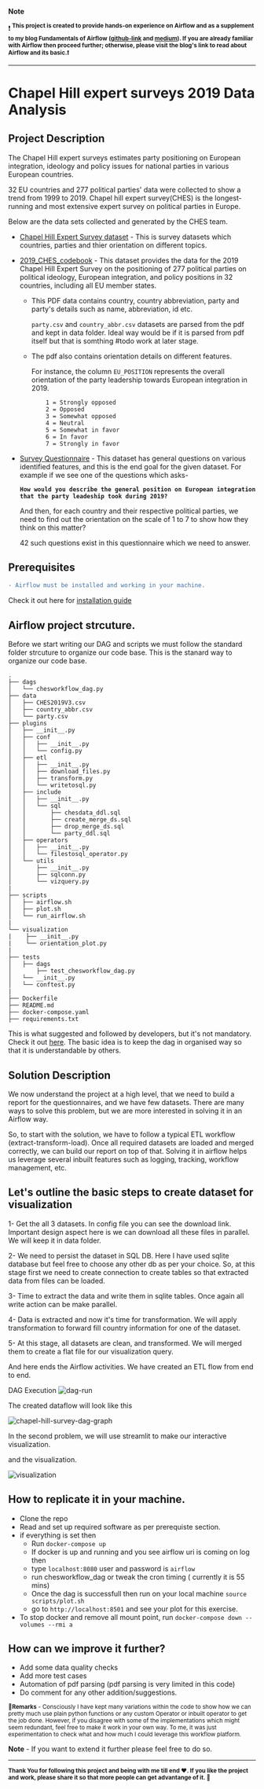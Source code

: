 
**Note** 

❗<sup> **This project is created to provide 
hands-on experience on Airflow and as a supplement to my blog 
Fundamentals of Airflow ([github-link](https://github.com/saurabh2mishra/airflow-notes) and [medium](medium-link)). 
If you are already familiar with Airflow then proceed further; otherwise, please visit the blog's link to read about Airflow and its
basic.❗**</sup>

---

# Chapel Hill expert surveys 2019 Data Analysis

## **Project Description**

The Chapel Hill expert surveys estimates party positioning on European integration, ideology and policy issues for national parties in various European countries. 

32 EU countries and 277 political parties' data were collected to show a trend from 1999 to 2019. Chapel hill expert survey(CHES) is the longest-running and most extensive expert survey on political parties in Europe.

Below are the data sets collected and generated by the CHES team.

- [Chapel Hill Expert Survey dataset](https://www.chesdata.eu/s/CHES2019V3.csv) - This is survey datasets which countries, parties and thier orientation on different topics.

- [2019_CHES_codebook](https://static1.squarespace.com/static/5975c9bfdb29d6a05c65209b/t/5fa04ec05d3c8218b7c91450/1604341440585/2019_CHES_codebook.pdf) - This dataset provides the data for the 2019 Chapel Hill Expert Survey on the positioning of 277
political parties on political ideology, European integration, and policy positions in 32 countries,
including all EU member states.
    
    -  This PDF data contains country, country abbreviation, party and party's details such as name, abbreviation, id etc.
     
     
        `party.csv` and `country_abbr.csv` datasets are parsed from the pdf and kept in data folder. Ideal way would be if it is parsed from pdf itself but that is somthing #todo work at later stage.
    -   The pdf also contains orientation details on different features. 
    
        For instance, the column `EU_POSITION` represents the overall orientation of the party leadership towards European integration in 2019.
    
                1 = Strongly opposed
                2 = Opposed
                3 = Somewhat opposed
                4 = Neutral
                5 = Somewhat in favor
                6 = In favor
                7 = Strongly in favor


- [Survey Questionnaire](https://static1.squarespace.com/static/5975c9bfdb29d6a05c65209b/t/5ed3029fe080e33f639e6e9a/1590887075513/CHES_UK_Qualtrics.pdf) - This dataset has general questions on various identified features, and this is the end goal for the given dataset. For example if we see one of the questions which asks- 

    **`How would you describe the general position on European integration that the party leadeship took during 2019?`**

    And then, for each country and their respective political parties, we need to find out the orientation on the scale of 1 to 7 to show how they think on this matter?

    42 such questions exist in this questionnaire which we need to answer.

## **Prerequisites**
```diff
- Airflow must be installed and working in your machine.
```
Check it out here for [installation guide](https://github.com/saurabh2mishra/airflow-notes#installing-airflow)

## **Airflow project strcuture.**

Before we start writing our DAG and scripts we must follow the standard folder strcuture to organize
our code base. This is the stanard way to organize our code base.

```tree
.
├── dags
│   └── chesworkflow_dag.py
├── data
│   ├── CHES2019V3.csv
│   ├── country_abbr.csv
│   └── party.csv
├── plugins
│   ├── __init__.py
│   ├── conf
│   │   ├── __init__.py
│   │   └── config.py
│   ├── etl
│   │   ├── __init__.py
│   │   ├── download_files.py
│   │   ├── transform.py
│   │   └── writetosql.py
│   ├── include
│   │   ├── __init__.py
│   │   └── sql
│   │       ├── chesdata_ddl.sql
│   │       ├── create_merge_ds.sql
│   │       ├── drop_merge_ds.sql
│   │       └── party_ddl.sql
│   ├── operators
│   │   ├── __init__.py
│   │   └── filestosql_operator.py
│   └── utils
│       ├── __init__.py
│       ├── sqlconn.py
│       └── vizquery.py
|
├── scripts
│   ├── airflow.sh
│   ├── plot.sh
│   └── run_airflow.sh
|
└── visualization
|    ├── __init__.py
|    └── orientation_plot.py
|
├── tests
│   ├── dags
│       ├── test_chesworkflow_dag.py
│   └── __init__.py
│   └── conftest.py
|
├── Dockerfile
├── README.md
├── docker-compose.yaml
├── requirements.txt
```
This is what suggested and followed by developers, but it's not mandatory.
Check it out [here](https://stackoverflow.com/questions/44424473/airflow-structure-organization-of-dags-and-tasks).
The basic idea is to keep the dag in organised way so that it is understandable by others.

## **Solution Description**

We now understand the project at a high level, that we need to build a report for the questionnaires, and we have few datasets.
There are many ways to solve this problem, but we are more interested in solving it in an Airflow way.

So, to start with the solution, we have to follow a typical ETL workflow (extract-transform-load).
Once all required datasets are loaded and merged correctly, we can build our report on top of that.
Solving it in airflow helps us leverage several inbuilt features such as logging, tracking,
workflow management, etc.


## Let's outline the basic steps to create dataset for visualization

1- Get the all 3 datasets. In config file you can see the download link. Important design aspect here is we
can download all these files in parallel. We will keep it in data folder.

2- We need to persist the dataset in SQL DB. Here I have used sqlite database but feel free to choose any
other db as per your choice. So, at this stage first we need to create connection to create tables so that 
extracted data from files can be loaded.

3- Time to extract the data and write them in sqlite tables. Once again all write action can be make parallel.

4- Data is extracted and now it's time for transformation. We will apply transformation to forward fill country information 
for one of the dataset.

5- At this stage, all datasets are clean, and transformed. We will merged them to create a flat file for our
visualization query.

And here ends the Airflow activities. We have created an ETL flow from end to end.

DAG Execution 
![dag-run](/imgs/dag_run.png)

The created dataflow will look like this 

![chapel-hill-survey-dag-graph](/imgs/project_dag_graph.png)

In the second problem, we will use streamlit to make our interactive visualization.

and the visualization.

![visualization](/imgs/viz.gif)


## How to replicate it in your machine. 
 - Clone the repo
 - Read and set up required software as per prerequiste section.
 - if everything is set then
    - Run `docker-compose up`
    - If docker is up and running and you see airflow uri is coming on log then
    - type `localhost:8080` user and password is `airflow`
    - run chesworkflow_dag or tweak the cron timing ( currently it is 55 mins)
    - Once the dag is successfull then run on your local machine `source scripts/plot.sh`
    - go to `http://localhost:8501` and see your plot for this exercise. 
- To stop docker and remove all mount point, run `docker-compose down --volumes --rmi a`


## How can we improve it further?
- Add some data quality checks
- Add more test cases
- Automation of pdf parsing (pdf parsing is very limited in this code)
- Do comment for any other addition/suggestions.


<sup> **🔻Remarks** - Consciously I have kept many variations within the code to show how we can pretty much use plain python functions or any custom Operator or inbuilt operator to get the job done. However, if you disagree with some of the implementations which might seem redundant, feel free to make it work in your own way. To me, it was just experimentation to check what and how much I could leverage this workflow platform.</sup>


**Note** - If you want to extend it further please feel free to do so.


---

<sup> **Thank You for following this project and being with me till end ❤️. If you like the project and work, please share it so that more people can get advantange of it. 🙏** </sup>
